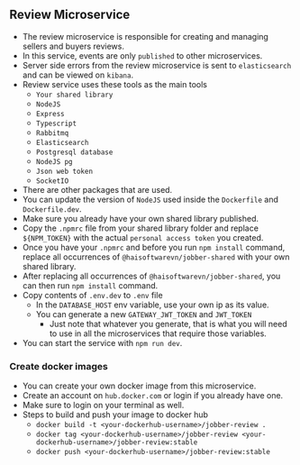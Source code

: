## Review Microservice
* The review microservice is responsible for creating and managing sellers and buyers reviews.
* In this service, events are only `published` to other microservices.
* Server side errors from the review microservice is sent to `elasticsearch` and can be viewed on `kibana`.
* Review service uses these tools as the main tools
  * `Your shared library`
  * `NodeJS`
  * `Express`
  * `Typescript`
  * `Rabbitmq`
  * `Elasticsearch`
  * `Postgresql database`
  * `NodeJS pg`
  * `Json web token`
  * `SocketIO`
* There are other packages that are used.
* You can update the version of `NodeJS` used inside the `Dockerfile` and `Dockerfile.dev`.
* Make sure you already have your own shared library published.
* Copy the `.npmrc` file from your shared library folder and replace `${NPM_TOKEN}` with the actual `personal access token` you created.
* Once you have your `.npmrc` and before you run `npm install` command, replace all occurrences of `@haisoftwarevn/jobber-shared` with your own shared library.
* After replacing all occurrences of `@haisoftwarevn/jobber-shared`, you can then run `npm install` command.
* Copy contents of `.env.dev` to `.env` file
  * In the `DATABASE_HOST` env variable, use your own ip as its value.
  * You can generate a new `GATEWAY_JWT_TOKEN` and `JWT_TOKEN`
    * Just note that whatever you generate, that is what you will need to use in all the microservices that require those variables.
* You can start the service with `npm run dev`.

### Create docker images
* You can create your own docker image from this microservice.
* Create an account on `hub.docker.com` or login if you already have one.
* Make sure to login on your terminal as well.
* Steps to build and push your image to docker hub
  * `docker build -t <your-dockerhub-username>/jobber-review .`
  * `docker tag <your-dockerhub-username>/jobber-review <your-dockerhub-username>/jobber-review:stable`
  * `docker push <your-dockerhub-username>/jobber-review:stable`
